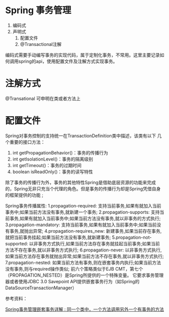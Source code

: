 # Spring 事务管理

1. 编码式 
2. 声明式
   1. 配置文件
   2. @Transactional注解

编码式需要手动编写事务的实现代码，属于定制化事务，不常用。这里主要记录如何调用spring的api，使用配置文件及注解方式实现事务。

# 注解方式

@Transational 可申明在类或者方法上



# 配置文件





Spring对事务控制的支持统一在TransactionDefinition类中描述，该类有以下   几个重要的接口方法：

1. int getPropagationBehavior()：事务的传播行为
2. int getIsolationLevel()：事务的隔离级别
3. int getTimeout()：事务的过期时间
4. boolean isReadOnly()：事务的读写特性

除了事务的传播行为外，事务的其他特性Spring是借助底层资源的功能来完成的，Spring无非只充当个代理的角色。但是事务的传播行为却是Spring凭借自身的框架提供的功能 ;



Spring事务传播属性:
1.propagation-required: 支持当前事务,如果有就加入当前事务中;如果当前方法没有事务,就新建一个事务;
2.propagation-supports: 支持当前事务,如果有就加入当前事务中;如果当前方法没有事务,就以非事务的方式执行;
3.propagation-mandatory: 支持当前事务,如果有就加入当前事务中;如果当前没有事务,就抛出异常;
4.propagation-requires_new: 新建事务,如果当前存在事务,就把当前事务挂起;如果当前方法没有事务,就新建事务;
5.propagation-not-supported: 以非事务方式执行,如果当前方法存在事务就挂起当前事务;如果当前方法不存在事务,就以非事务方式执行;
6.propagation-never: 以非事务方式执行,如果当前方法存在事务就抛出异常;如果当前方法不存在事务,就以非事务方式执行;
7.propagation-nested: 如果当前方法有事务,则在嵌套事务内执行;如果当前方法没有事务,则与required操作类似;
前六个策略类似于EJB CMT，第七个（PROPAGATION_NESTED）是Spring所提供的一个特殊变量。
它要求事务管理器或者使用JDBC 3.0 Savepoint API提供嵌套事务行为（如Spring的DataSourceTransactionManager）



参考资料：

[Spring事务管理嵌套事务详解 : 同一个类中，一个方法调用另外一个有事务的方法](https://blog.csdn.net/levae1024/article/details/82998386)